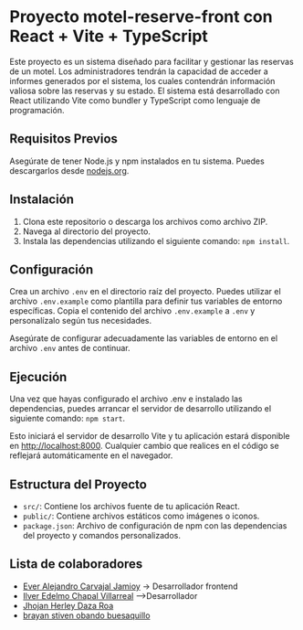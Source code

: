 # Proyecto motel-reserve-front con React + Vite + TypeScript
Este proyecto es un sistema diseñado para facilitar y gestionar las reservas de un motel. Los administradores tendrán la capacidad de acceder a informes generados por el sistema, los cuales contendrán información valiosa sobre las reservas y su estado. El sistema está desarrollado con React utilizando Vite como bundler y TypeScript como lenguaje de programación.

## Requisitos Previos
Asegúrate de tener Node.js y npm instalados en tu sistema. Puedes descargarlos desde [nodejs.org](https://nodejs.org/).

## Instalación
1. Clona este repositorio o descarga los archivos como archivo ZIP.
2. Navega al directorio del proyecto.
3. Instala las dependencias utilizando el siguiente comando: ```npm install```.

## Configuración
Crea un archivo `.env` en el directorio raíz del proyecto. Puedes utilizar el archivo `.env.example` como plantilla para definir tus variables de entorno específicas. Copia el contenido del archivo `.env.example` a `.env` y personalízalo según tus necesidades.

Asegúrate de configurar adecuadamente las variables de entorno en el archivo `.env` antes de continuar.

## Ejecución
Una vez que hayas configurado el archivo .env e instalado las dependencias, puedes arrancar el servidor de desarrollo utilizando el siguiente comando: ```npm start```.

Esto iniciará el servidor de desarrollo Vite y tu aplicación estará disponible en [http://localhost:8000](http://localhost:8000). Cualquier cambio que realices en el código se reflejará automáticamente en el navegador.

## Estructura del Proyecto
- `src/`: Contiene los archivos fuente de tu aplicación React.
- `public/`: Contiene archivos estáticos como imágenes o iconos.
- `package.json`: Archivo de configuración de npm con las dependencias del proyecto y comandos personalizados.

## Lista de colaboradores
- [Ever Alejandro Carvajal Jamioy](https://github.com/alejandro-d3v) -> Desarrollador frontend
- [Ilver Edelmo Chapal Villarreal](https://github.com/ilver12) -->Desarrollador
- [Jhojan Herley Daza Roa](https://github.com/Daza04)
- [brayan stiven obando buesaquillo](https://github.com/obandostiven)
